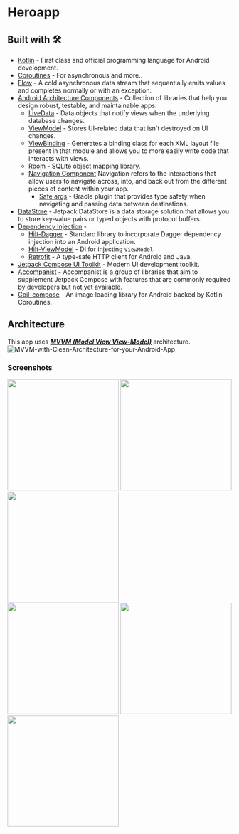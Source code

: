 
# Heroapp

## Built with 🛠

- [Kotlin](https://kotlinlang.org/) - First class and official programming language for Android development.
- [Coroutines](https://kotlinlang.org/docs/reference/coroutines-overview.html) - For asynchronous and more..
- [Flow](https://kotlin.github.io/kotlinx.coroutines/kotlinx-coroutines-core/kotlinx.coroutines.flow/-flow/) - A cold asynchronous data stream that sequentially emits values and completes normally or with an exception.
- [Android Architecture Components](https://developer.android.com/topic/libraries/architecture) - Collection of libraries that help you design robust, testable, and maintainable apps.
  - [LiveData](https://developer.android.com/topic/libraries/architecture/livedata) - Data objects that notify views when the underlying database changes.
  - [ViewModel](https://developer.android.com/topic/libraries/architecture/viewmodel) - Stores UI-related data that isn't destroyed on UI changes. 
  - [ViewBinding](https://developer.android.com/topic/libraries/view-binding) - Generates a binding class for each XML layout file present in that module and allows you to more easily write code that interacts with views.
  - [Room](https://developer.android.com/topic/libraries/architecture/room) - SQLite object mapping library.
  - [Navigation Component](https://developer.android.com/guide/navigation/navigation-getting-started) Navigation refers to the interactions that allow users to navigate across, into, and back out from the different pieces of content within your app.
    - [Safe args](https://developer.android.com/guide/navigation/navigation-pass-data#Safe-args) - Gradle plugin that provides type safety when navigating and passing data between destinations. 
- [DataStore](https://developer.android.com/topic/libraries/architecture/datastore) - Jetpack DataStore is a data storage solution that allows you to store key-value pairs or typed objects with protocol buffers.
- [Dependency Injection](https://developer.android.com/training/dependency-injection) - 
  - [Hilt-Dagger](https://dagger.dev/hilt/) - Standard library to incorporate Dagger dependency injection into an Android application.
  - [Hilt-ViewModel](https://developer.android.com/training/dependency-injection/hilt-jetpack) - DI for injecting `ViewModel`.
  - [Retrofit](https://square.github.io/retrofit/) - A type-safe HTTP client for Android and Java.
- [Jetpack Compose UI Toolkit](https://developer.android.com/jetpack/compose) - Modern UI development toolkit.
- [Accompanist](https://google.github.io/accompanist/) - Accompanist is a group of libraries that aim to supplement Jetpack Compose with features that are commonly required by developers but not yet available.
- [Coil-compose](https://coil-kt.github.io/coil/compose/) - An image loading library for Android backed by Kotlin Coroutines.

## Architecture

This app uses [_**MVVM (Model View View-Model)**_](https://developer.android.com/jetpack/docs/guide#recommended-app-arch) architecture.
![MVVM-with-Clean-Architecture-for-your-Android-App](https://user-images.githubusercontent.com/84586226/178134386-16784bf9-f78d-498b-a1b2-0917ab191c3f.png)

<h3>Screenshots</h3>

<div class="row">
      <img src="https://user-images.githubusercontent.com/84586226/178134156-bf677c26-5c69-46d7-8a48-71531d4a9251.png" width="250">
      <img src="https://user-images.githubusercontent.com/84586226/178134154-e79cc648-eb8d-414a-8362-110ee400c49a.png" width="250">
      <img src="https://user-images.githubusercontent.com/84586226/178134151-3bcb8ff3-d01e-4c42-94d2-b43bb0d4ddaf.png" width="250">
</div>

<div class="row">
      <img src="https://user-images.githubusercontent.com/84586226/178134157-e691e8da-715f-4748-af48-2d86166c0211.png" width="250">
      <img src="https://user-images.githubusercontent.com/84586226/178134159-2ea6007c-fe40-4fb8-813a-a8c22d5b95e4.png" width="250">
      <img src="https://user-images.githubusercontent.com/84586226/178134158-24695ae0-915d-4b02-be3a-4af04bd827c3.png" width="250">     
</div>

